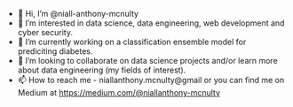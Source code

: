- 👋 Hi, I’m @niall-anthony-mcnulty
- 👀 I’m interested in data science, data engineering, web development and cyber security.
- 🌱 I’m currently working on a classification ensemble model for prediciting diabetes.
- 💞️ I’m looking to collaborate on data science projects and/or learn more about data engineering (my fields of interest).
- 📫 How to reach me - niallanthony.mcnulty@gmail or you can find me on Medium at https://medium.com/@niallanthony-mcnulty

<!---
niall-anthony-mcnulty/niall-anthony-mcnulty is a ✨ special ✨ repository because its `README.md` (this file) appears on your GitHub profile.
You can click the Preview link to take a look at your changes.
--->
